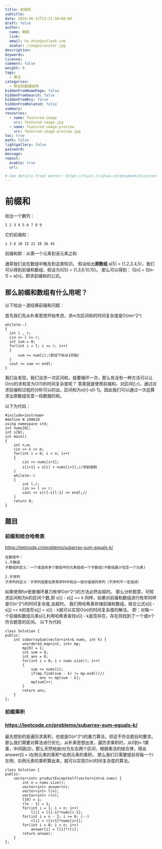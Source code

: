 ```yaml
---
title: 前缀和
subtitle:
date: 2024-06-11T13:21:56+08:00
draft: false
author:
  name: 瞻鹤
  link:
  email: he-zhan@outlook.com
  avatar: /images/avatar.jpg
description:
keywords:
license:
comment: false
weight: 0
tags:
  - 算法
categories:
  - 算法和数据结构
hiddenFromHomePage: false
hiddenFromSearch: false
hiddenFromRss: false
hiddenFromRelated: false
summary:
resources:
  - name: featured-image
    src: featured-image.jpg
  - name: featured-image-preview
    src: featured-image-preview.jpg
toc: true
math: false
lightgallery: false
password:
message:
repost:
  enable: true
  url:

# See details front matter: https://fixit.lruihao.cn/documentation/content-management/introduction/#front-matter
---
```


<!--more-->

# **前缀和**

给出一个数列：

```
1 2 3 4 5 6 7 8 9 
```

它的前缀和：

```
1 3 6 10 15 21 28 36 45
```

前缀和即：从第一个元素到该元素之和

通常我们会在数组中触及到这类知识。 假设给出**原数组** a[5] = {1,2,3,4,5}，我们可以得到前缀和数组，假设为S[5] = {1,3,6,10,15}。 那么可以得到： S[n] = S[n-1] + a[n]，即求前缀和的公式。

## 那么前缀和数组有什么用呢？

以下给出一道经典前缀和问题：

首先我们先从朴素思想开始考虑，求m次区间和的时间复杂度是O(mn^2^)

```
while(m--)
{
  int l , r;
  cin >> l >> r;
  int sum = 0;
  for(int i = l; i <= r; i++)
  {
      sum += num[i];(假设下标从1开始）
  }
  cout << sum << endl;
}
```

我们会发现，我们没求一次区间和，就要循环一次，那么有没有一种方法可以让O(n)的求和变为O(1)的时间复杂度呢？ 答案就是使用前缀和。对区间[l,r]，通过对求前缀和过程的分析可以的出，区间和为s[r]-s[l-1]。因此我们可以通过一次运算求出原数组任意一段数据的和。

以下为代码：

```
#include<iostream>
#define N 100010
using namespace std;
int nums[N];
int s[N];
int main()
{
    int n,m;
    cin >> n >> m;
    for(int i = 0; i < n; i++)
    {    
        cin >> nums[i+1];
        s[i+1] = s[i] + nums[i+1];//求前缀和
    }
    while(m--)
    {
        int l,r;
        cin >> l >> r;
        cout << s[r]-s[l-1] << endl;//
    }
    return 0;
}
```

## 题目

### 前缀和结合哈希表

https://leetcode.cn/problems/subarray-sum-equals-k/

```
在数组中：
1.子数组
子数组的定义：一个或连续多个数组中的元素组成一个子数组(子数组最少包含一个元素)

2.子序列
子序列的定义：子序列就是在原来序列中找出一部分组成的序列（子序列不一定连续）
```

如果使用for嵌套循环暴力枚举O(n^2^)的方法必然会超时。 那么分析题意，可知求区间和为k的区间个数,即 s[i] - s[j] == k 同样，如果对前缀和数组进行枚举同样是O(n^2^)的时间复杂度,会超时。 我们用哈希表存储前缀和数组，结合公式s[i] - s[j] == k的变形s[j] = s[i] - k就可以实现O(n)的时间复杂度的解法。 即：对每一个前缀和数组元素s[i],利用哈希表查找s[i] - k是否存在，存在则找到了一个或n个符合题意的区间。 以下为代码

```
class Solution {
public:
    int subarraySum(vector<int>& nums, int k) {
        unordered_map<int, int> mp;
        mp[0] = 1;
        int sum = 0;
        int ans = 0;
        for(int i = 0; i < nums.size(); i++)
        {
            sum += nums[i];
            if(mp.find(sum - k) != mp.end())//
                ans += mp[sum - k];
            mp[sum]++;
        }
        return ans;
    }
};
```

### 前缀乘积

### https://leetcode.cn/problems/subarray-sum-equals-k/

最先想到的是遍历求乘积，也就是O(n^2^)的暴力算法，但这不符合题目的要求。 那么我们需要对算法进行优化，从朴素思想出发，遍历求乘积时，从0到n-1累乘，中间跳过i，那么天然地由i分为左右两个区间，根据乘法的结合律，得出answer[i] = i左侧元素的乘积*i右侧元素的乘积。 那么我们只需要提前将每一个i左侧、右侧元素的乘积算出来，就可以实现O(n)时间复杂度的算法。

```
class Solution {
public:
    vector<int> productExceptSelf(vector<int>& nums) {
        int n = nums.size();
        vector<int> answer(n);
        vector<int> l(n);
        vector<int> r(n);
        l[0] = 1;
        r[n - 1] = 1;
        for(int i = 1; i < n; i++)
            l[i] = l[i-1]*nums[i-1];
        for(int i = n - 2; i >= 0; i--)
            r[i] = r[i+1]*nums[i+1];
        for(int i = 0; i < n; i++)
            answer[i] = l[i]*r[i];
        return answer;
    }
};
```
